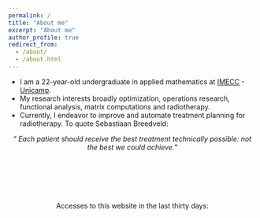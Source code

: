 ```yaml
---
permalink: /
title: "About me"
excerpt: "About me"
author_profile: true
redirect_from: 
  - /about/
  - /about.html
---
```



- I am a 22-year-old undergraduate in applied mathematics at [IMECC](https://www.ime.unicamp.br) - [Unicamp](https://www.unicamp.br/unicamp/).
- My research interests broadly optimization, operations research, functional analysis, matrix computations and radiotherapy.
- Currently, I endeavor to improve and automate treatment planning for radiotherapy.
To quote Sebastiaan Breedveld:

<div style="text-align: center;">
  <q> <i>Each patient should receive the best treatment technically possible: not the best we could achieve.</i></q>
</div>

<br>

<br>

<br>

<br>

<br>

<br>

<div style="text-align: center;">
  Accesses to this website in the last thirty days:
</div>

<script type='text/javascript' id='clustrmaps' src='//cdn.clustrmaps.com/map_v2.js?cl=ffffff&w=400&t=tt&d=jly5PbL24qrN6G0jQChKIjqNHiRrn7DuWSqT36LFAVA'></script>

